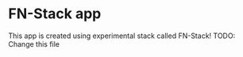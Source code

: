# FN-Stack app

This app is created using experimental stack called FN-Stack!
TODO: Change this file
